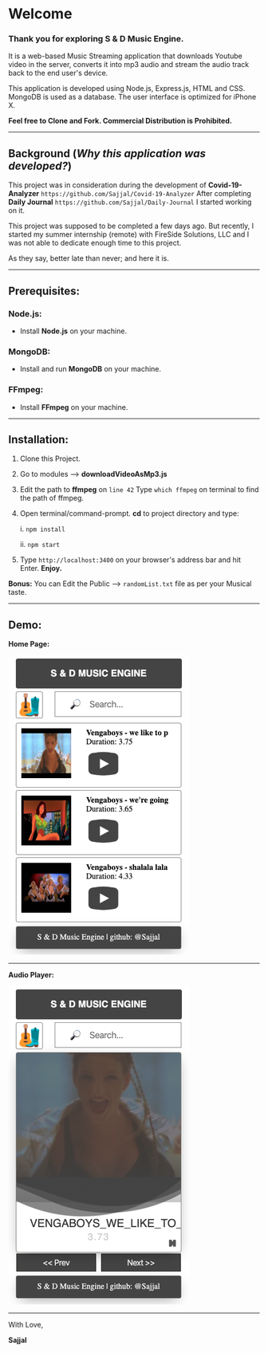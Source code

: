 # Welcome

### Thank you for exploring S & D Music Engine.

It is a web-based Music Streaming application that downloads Youtube video in the server, converts it into mp3 audio and stream the audio track back to the end user's device.

This application is developed using Node.js, Express.js, HTML and CSS. MongoDB is used as a database. The user interface is optimized for iPhone X.

**Feel free to Clone and Fork. Commercial Distribution is Prohibited.**

---

## Background (_Why this application was developed?_)

This project was in consideration during the development of **Covid-19-Analyzer** `https://github.com/Sajjal/Covid-19-Analyzer` After completing **Daily Journal** `https://github.com/Sajjal/Daily-Journal` I started working on it.

This project was supposed to be completed a few days ago. But recently, I started my summer internship (remote) with FireSide Solutions, LLC and I was not able to dedicate enough time to this project.

As they say, better late than never; and here it is.

---

## Prerequisites:

### Node.js:

- Install **Node.js** on your machine.

### MongoDB:

- Install and run **MongoDB** on your machine.

### FFmpeg:

- Install **FFmpeg** on your machine.

---

## Installation:

1. Clone this Project.
2. Go to modules --> **downloadVideoAsMp3.js**
3. Edit the path to **ffmpeg** on `line 42`  Type `which ffmpeg` on terminal to find the path of ffmpeg.
4. Open terminal/command-prompt. **cd** to project directory and type:

   i. `npm install`

   ii. `npm start`

5. Type `http://localhost:3400` on your browser's address bar and hit Enter. **Enjoy.**

**Bonus:** You can Edit the Public --> `randomList.txt` file as per your Musical taste.

---

## Demo:

**Home Page:**

<img src="https://github.com/Sajjal/Music-Engine/blob/master/public/images/Screen_shots/home.png">

---

**Audio Player:**

<img src="https://github.com/Sajjal/Music-Engine/blob/master/public/images/Screen_shots/play.png">

---

With Love,

**Sajjal**
